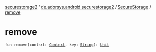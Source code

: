 [securestorage2](../../index.md) / [de.adorsys.android.securestorage2](../index.md) / [SecureStorage](index.md) / [remove](./remove.md)

# remove

`fun remove(context: `[`Context`](https://developer.android.com/reference/android/content/Context.html)`, key: `[`String`](https://kotlinlang.org/api/latest/jvm/stdlib/kotlin/-string/index.html)`): `[`Unit`](https://kotlinlang.org/api/latest/jvm/stdlib/kotlin/-unit/index.html)